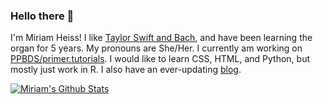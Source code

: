 ### Hello there 👋

I'm Miriam Heiss! I like [Taylor Swift and Bach](https://www.miriamheiss.com/final-project/), and have been learning the organ for 5 years. My pronouns are She/Her. I currently am working on [PPBDS/primer.tutorials](https://github.com/PPBDS/primer.tutorials). I would like to learn CSS, HTML, and Python, but mostly just work in R. I also have an ever-updating [blog](https://www.miriamheiss.com/).

[![Miriam's Github Stats](https://github-readme-stats.vercel.app/api?username=miriamheiss)](https://github.com/anuraghazra/github-readme-stats)
<!--
**miriamheiss/miriamheiss** is a ✨ _special_ ✨ repository because its `README.md` (this file) appears on your GitHub profile.

Here are some ideas to get you started:

- 🔭 I’m currently working on ... check
- 🌱 I’m currently learning ... check
- 👯 I’m looking to collaborate on ...
- 🤔 I’m looking for help with ...
- 💬 Ask me about ...
- 📫 How to reach me: ... check
- 😄 Pronouns: ... check
- ⚡ Fun fact: ...check
-->

